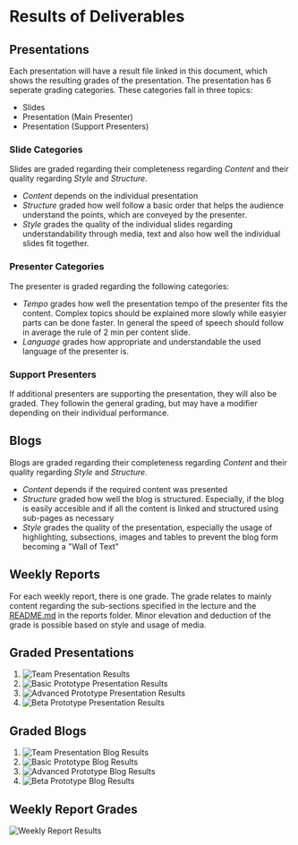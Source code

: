 # Results of Deliverables

## Presentations

Each presentation will have a result file linked in this document, which shows the resulting grades of the presentation. The presentation has 6 seperate grading categories. These categories fall in three topics:

* Slides
* Presentation (Main Presenter)
* Presentation (Support Presenters)

### Slide Categories

Slides are graded regarding their completeness regarding *Content* and  their quality regarding *Style* and *Structure*.

* *Content* depends on the individual presentation
* *Structure* graded how well follow a basic  order that helps the audience understand the points, which are conveyed by the presenter.
* *Style* grades the quality of the individual slides regarding understandability through media, text and also how well the individual slides fit together.

### Presenter Categories

The presenter is graded regarding the following categories:

* *Tempo* grades how well the presentation tempo of the presenter fits the content. Complex topics should be explained more slowly while easyier parts can be done faster. In general the speed of speech should follow in average the rule of 2 min per content slide.
* *Language* grades how appropriate and understandable the used language of the presenter is.

### Support Presenters

If additional presenters are supporting the presentation, they will also be graded. They followin the general grading, but may have a modifier depending on their individual performance.

## Blogs

Blogs are graded regarding their completeness regarding *Content* and  their quality regarding *Style* and *Structure*.

* *Content* depends if the required content was presented
* *Structure* graded how well the blog is structured. Especially, if the blog is easily accesible and if all the content is linked and structured using sub-pages as necessary
* *Style* grades the quality of the presentation, especially the usage of highlighting, subsections, images and tables to prevent the blog form becoming a "Wall of Text"

## Weekly Reports

For each weekly report, there is one grade. The grade relates to mainly content regarding the sub-sections specified in the lecture and the [README.md](./../reports/README.md) in the reports folder. Minor elevation and deduction of the grade is possible based on style and usage of media.

## Graded Presentations

1. ![Team Presentation Results](./team.png)
2. ![Basic Prototype Presentation Results](./basic_prototype.png)
3. ![Advanced Prototype Presentation Results](./adv_prototype.png)
3. ![Beta Prototype Presentation Results](./beta_prototype.png)

## Graded Blogs


1. ![Team Presentation Blog Results](./team_blog.png)
2. ![Basic Prototype Blog Results](./basic_prototype_blog.png)
3. ![Advanced Prototype Blog Results](./adv_prototype_blog.png)
3. ![Beta Prototype Blog Results](./beta_prototype_blog.png)

## Weekly Report Grades

![Weekly Report Results](./reports.png)

